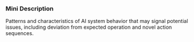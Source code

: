 ### Mini Description

Patterns and characteristics of AI system behavior that may signal potential issues, including deviation from expected operation and novel action sequences.
